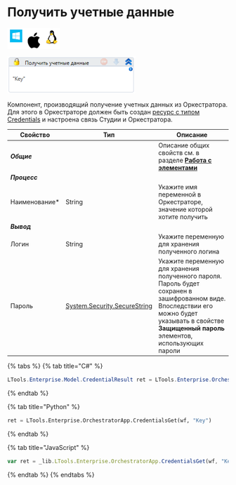# Получить учетные данные

![](<../../../../.gitbook/assets/image (100) (1) (1) (1) (1) (1) (1) (10) (210).png>)

![](<../../../../.gitbook/assets/image (270).png>)

Компонент, производящий получение учетных данных из Оркестратора. Для этого в Оркестраторе должен быть создан [ресурс с типом Сredentials](https://docs.primo-rpa.ru/primo-rpa/orchestrator/basics/assets) и настроена связь Студии и Оркестратора.

| Свойство       | Тип                          | Описание                                   |
| -------------- | ---------------------------- | ------------------------------------------ |
| ***Общие***    |    | Описание общих свойств см. в разделе [**Работа с элементами**](https://docs.primo-rpa.ru/primo-rpa/primo-studio/process/elements) |
| ***Процесс***  |    |  |
| Наименование\* | String                       | Укажите имя переменной в Оркестраторе, значение которой хотите получить |
| ***Вывод***  |    |  |
| Логин          | String                       | Укажите переменную для хранения полученного логина |
| Пароль         | [System.Security.SecureString](https://learn.microsoft.com/ru-Ru/dotnet/api/system.security.securestring?view=net-6.0) | Укажите переменную для хранения полученного пароля. Пароль будет сохранен в зашифрованном виде. Впоследствии его можно будет указывать в свойстве **Защищенный пароль** элементов, использующих пароли |

{% tabs %}
{% tab title="C#" %}
```csharp
LTools.Enterprise.Model.CredentialResult ret = LTools.Enterprise.OrchestratorApp.CredentialsGet(wf, "Key");
```
{% endtab %}

{% tab title="Python" %}
```python
ret = LTools.Enterprise.OrchestratorApp.CredentialsGet(wf, "Key")
```
{% endtab %}

{% tab title="JavaScript" %}
```javascript
var ret = _lib.LTools.Enterprise.OrchestratorApp.CredentialsGet(wf, "Key");
```
{% endtab %}
{% endtabs %}
